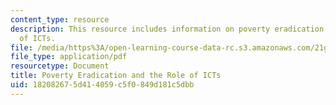 ```yaml
---
content_type: resource
description: This resource includes information on poverty eradication and the role
  of ICTs.
file: /media/https%3A/open-learning-course-data-rc.s3.amazonaws.com/21g-034-media-education-and-the-marketplace-fall-2005/182082675d414059c5f0849d181c5dbb_MIT21G_034F05_povertyicts.pdf
file_type: application/pdf
resourcetype: Document
title: Poverty Eradication and the Role of ICTs
uid: 18208267-5d41-4059-c5f0-849d181c5dbb
---
```

